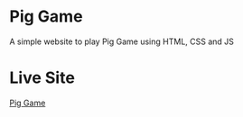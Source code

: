 # Pig Game
A simple website to play Pig Game using HTML, CSS and JS

# Live Site
[Pig Game](https://theksbd.github.io/pig-game/)
